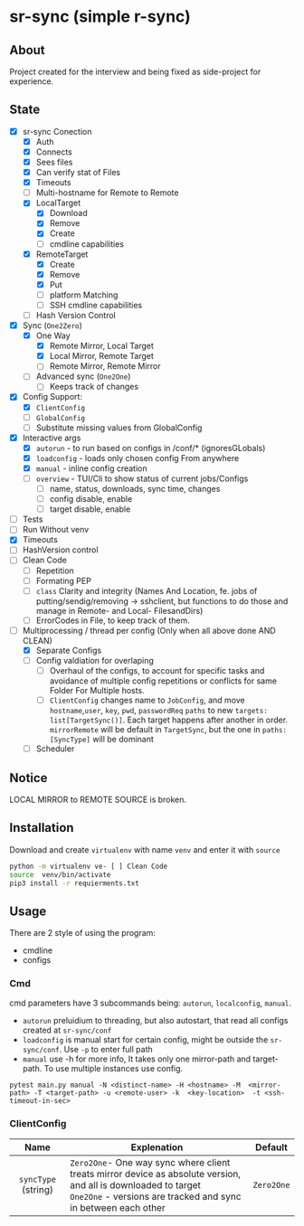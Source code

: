  # sr-sync (simple r-sync)
 
## About
Project created for the interview and being fixed as side-project for experience.

## State
- [X] sr-sync Conection
    - [X] Auth
    - [X] Connects
    - [X] Sees files 
    - [X] Can verify stat of Files
    - [X] Timeouts
    - [ ] Multi-hostname for Remote to Remote
    - [X] LocalTarget
        - [X] Download
        - [X] Remove
        - [X] Create
        - [ ] cmdline capabilities
    - [X] RemoteTarget
        - [X] Create
        - [X] Remove
        - [X] Put
        - [ ] platform Matching
        - [ ] SSH cmdline capabilities 
    - [ ] Hash Version Control
- [X] Sync (`One2Zero`)
    - [X] One Way 
        - [X] Remote Mirror, Local Target
        - [X] Local Mirror, Remote Target
        - [ ] Remote Mirror, Remote Mirror
    - [ ] Advanced sync (`One2One`) 
        - [ ] Keeps track of changes
- [X] Config Support:
    -[X] `ClientConfig`
    -[ ] `GlobalConfig`
    -[ ]  Substitute missing values from GlobalConfig
- [X] Interactive args
    - [X] `autorun` - to run based on configs in /conf/* (ignoresGLobals)
    - [X] `loadconfig` - loads only chosen config From anywhere
    - [X] `manual` - inline config creation
    - [ ] `overview` - TUI/Cli to show status of current jobs/Configs
        - [ ] name, status, downloads, sync time, changes
        - [ ] config disable, enable
        - [ ] target disable, enable
- [ ] Tests
- [ ] Run Without venv
- [X] Timeouts
- [ ] HashVersion control
- [ ] Clean Code
    - [ ] Repetition
    - [ ] Formating PEP
    - [ ] `class` Clarity and integrity (Names And Location, fe. jobs of putting/sendig/removing -> sshclient, but functions to do those and manage in Remote- and Local- FilesandDirs)
    - [ ] ErrorCodes in File, to keep track of them.
- [ ] Multiprocessing / thread per config (Only when all above done AND CLEAN)
  - [X] Separate Configs
  - [ ] Config valdiation for overlaping
    - [ ] Overhaul of the configs, to account for specific tasks and avoidance of multiple config repetitions or conflicts for same Folder For Multiple hosts.
    - [ ] `ClientConfig` changes name to `JobConfig`, and move `hostname`,`user`, `key`, `pwd`, `passwordReq` `paths` to new `targets: list[TargetSync()]`. Each target happens after another in order. `mirrorRemote` will be default in `TargetSync`, but the one in `paths:[SyncType]` will be dominant 
  - [ ] Scheduler
    
## Notice 
LOCAL MIRROR to REMOTE SOURCE is broken.

## Installation
Download and create `virtualenv` with name `venv` and enter it with `source`
```bash
python -m virtualenv ve- [ ] Clean Code
source  venv/bin/activate
pip3 install -r requierments.txt
```

## Usage

There are 2 style of using the program:
- cmdline
- configs

### Cmd

cmd parameters have 3 subcommands being: `autorun`, `localconfig`, `manual`. 
- `autorun` preluidium to threading, but also autostart, that read all configs created at `sr-sync/conf`
- `loadconfig` is manual start for certain config, might be outside the `sr-sync/conf`. Use `-p` to enter full path
- `manual`  use -h for more info, It takes only one mirror-path and target-path. To use multiple instances use config.
```commandline
pytest main.py manual -N <distinct-name> -H <hostname> -M  <mirror-path> -T <target-path> -u <remote-user> -k  <key-location>  -t <ssh-timeout-in-sec>
```



### ClientConfig
| Name | Explenation | Default|
|:------:|------|:------:|
|`syncType` (string) | `Zero2One`- One way sync where client treats mirror device as absolute version, and all is downloaded to target <br>  `One2One` - versions are tracked and sync in between each other | `Zero2One`|


